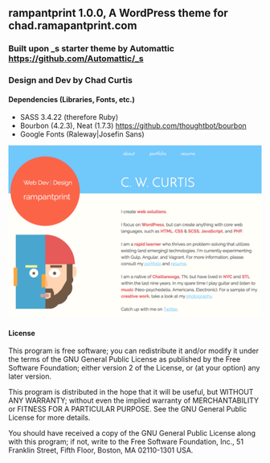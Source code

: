 ## rampantprint 1.0.0, A WordPress theme for chad.ramapantprint.com 
### Built upon \_s starter theme by Automattic https://github.com/Automattic/_s
### Design and Dev by Chad Curtis

#### Dependencies (Libraries, Fonts, etc.)
- SASS 3.4.22 (therefore Ruby)
- Bourbon (4.2.3), Neat (1.7.3) https://github.com/thoughtbot/bourbon
- Google Fonts (Raleway|Josefin Sans)

![rampantprint Screenshot](/screenshot.png?raw=true)

#### License

This program is free software; you can redistribute it and/or modify
it under the terms of the GNU General Public License as published by
the Free Software Foundation; either version 2 of the License, or
(at your option) any later version.

This program is distributed in the hope that it will be useful,
but WITHOUT ANY WARRANTY; without even the implied warranty of
MERCHANTABILITY or FITNESS FOR A PARTICULAR PURPOSE.  See the
GNU General Public License for more details.

You should have received a copy of the GNU General Public License along
with this program; if not, write to the Free Software Foundation, Inc.,
51 Franklin Street, Fifth Floor, Boston, MA 02110-1301 USA.


